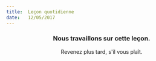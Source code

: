 ```yaml
---
title:  Leçon quotidienne
date:   12/05/2017
---
```


### <center>Nous travaillons sur cette leçon.</center>
<center>Revenez plus tard, s'il vous plaît.</center>